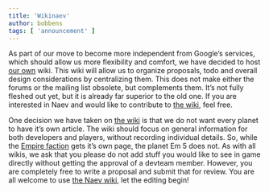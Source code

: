 ```yaml
---
title: 'Wikinaev'
author: bobbens
tags: [ 'announcement' ]
---
```


As part of our move to become more independent from Google’s services, which should allow us more flexibility and comfort, we have decided to host [our own](https://github.com/naev/naev/wiki) wiki. This wiki will allow us to organize proposals, todo and overall design considerations by centralizing them. This does not make either the forums or the mailing list obsolete, but complements them. It’s not fully fleshed out yet, but it is already far superior to the old one. If you are interested in Naev and would like to contribute to [the wiki](https://github.com/naev/naev/wiki), feel free.

One decision we have taken on [the wiki](https://github.com/naev/naev/wiki) is that we do not want every planet to have it’s own article. The wiki should focus on general information for both developers and players, without recording individual details. So, while the [Empire faction](https://github.com/naev/naev/wiki/The-Empire) gets it’s own page, the planet Em 5 does not. As with all wikis, we ask that you please do not add stuff you would like to see in game directly without getting the approval of a devteam member. However, you are completely free to write a proposal and submit that for review. You are all welcome to use [the Naev wiki](https://github.com/naev/naev/wiki), let the editing begin!
